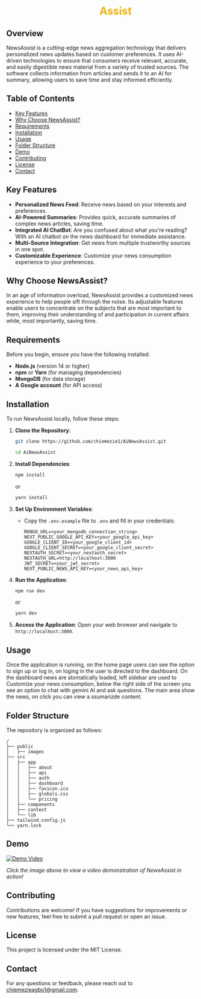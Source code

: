 <div align="center">

# <span style="color: #FFFFFF;">News</span><span style="color: #EAB308;">Assist</span>

</div>

## Overview
NewsAssist is a cutting-edge news aggregation technology that delivers personalized news updates based on customer preferences. It uses AI-driven technologies to ensure that consumers receive relevant, accurate, and easily digestible news material from a variety of trusted sources. The software collects information from articles and sends it to an AI for summary, allowing users to save time and stay informed efficiently.

## Table of Contents

- [Key Features](#key-features)
- [Why Choose NewsAssist?](#why-choose-newsassist)
- [Requirements](#requirements)
- [Installation](#installation)
- [Usage](#usage)
- [Folder Structure](#folder-structure)
- [Demo](#demo)
- [Contributing](#contributing)
- [License](#license)
- [Contact](#contact)

## Key Features

- **Personalized News Feed**: Receive news based on your interests and preferences.
- **AI-Powered Summaries**: Provides quick, accurate summaries of complex news articles, saving time.
- **Integrated AI ChatBot**: Are you confused about what you're reading? With an AI chatbot on the news dashboard for immediate assistance.
- **Multi-Source Integration**: Get news from multiple trustworthy sources in one spot.
- **Customizable Experience**: Customize your news consumption experience to your preferences.

## Why Choose NewsAssist?

In an age of information overload, NewsAssist provides a customized news experience to help people sift through the noise. Its adjustable features enable users to concentrate on the subjects that are most important to them, improving their understanding of and participation in current affairs while, most importantly, saving time.

## Requirements

Before you begin, ensure you have the following installed:

- **Node.js** (version 14 or higher)
- **npm** or **Yarn** (for managing dependencies)
- **MongoDB** (for data storage)
- **A Google account** (for API access)

## Installation

To run NewsAssist locally, follow these steps:

1. **Clone the Repository**:
   ```bash
   git clone https://github.com/chiemezie1/AiNewsAssist.git

   cd AiNewsAssist
   ```

2. **Install Dependencies**:
   ```bash
   npm install
   ```
   or
   ```bash
   yarn install
   ```

3. **Set Up Environment Variables**:
   - Copy the `.env.example` file to `.env` and fill in your credentials:
     ```
     MONGO_URL=<your_mongodb_connection_string>
     NEXT_PUBLIC_GOOGLE_API_KEY=<your_google_api_key>
     GOOGLE_CLIENT_ID=<your_google_client_id>
     GOOGLE_CLIENT_SECRET=<your_google_client_secret>
     NEXTAUTH_SECRET=<your_nextauth_secret>
     NEXTAUTH_URL=http://localhost:3000
     JWT_SECRET=<your_jwt_secret>
     NEXT_PUBLIC_NEWS_API_KEY=<your_news_api_key>
     ```

4. **Run the Application**:
   ```bash
   npm run dev
   ```
   or 
   ```bash
   yarn dev
   ```

5. **Access the Application**:
   Open your web browser and navigate to `http://localhost:3000`.

## Usage

Once the application is running, on the home page users can see the option to sign up or log in, on loging in the user is directed to the dashboard. On the dashboard news are atomatically loaded, left sidebar are used to Customize your news consumption, below the right side of the screen you see an option to chat with gemini AI and ask questions. The main area show the news, on click you can view a ssumarizde content.   

## Folder Structure
The repository is organized as follows:

```
/
├── public
│   ├── images  
├── src
│   ├── app
│   │   ├── about    
│   │   ├── api
│   │   ├── auth
│   │   ├── dashboard
│   │   ├── favicon.ico
│   │   ├── globals.css
│   │   └── pricing
│   ├── components
│   ├── context
│   └── lib
├── tailwind.config.js
└── yarn.lock
```

## Demo

[![Demo Video](https://img.youtube.com/vi/L9ISEf9uu1Y/0.jpg)](https://www.youtube.com/watch?v=L9ISEf9uu1Y)


*Click the image above to view a video demonstration of NewsAssist in action!*

## Contributing
Contributions are welcome! If you have suggestions for improvements or new features, feel free to submit a pull request or open an issue.

## License
This project is licensed under the MIT License.

## Contact
For any questions or feedback, please reach out to chiemezieagbo1@gmail.com.
